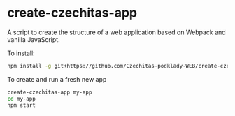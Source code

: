 # create-czechitas-app

A script to create the structure of a web application based on Webpack and vanilla JavaScript.

To install:

```bash
npm install -g git+https://github.com/Czechitas-podklady-WEB/create-czechitas-app.git
```

To create and run a fresh new app

```bash
create-czechitas-app my-app
cd my-app
npm start
```
